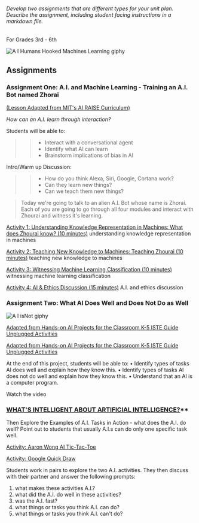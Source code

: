 
###### Develop two assignments that are different types for your unit plan. Describe the assignment, including student facing instructions in a markdown file. 

For Grades 3rd  - 6th 

![A I Humans Hooked Machines Learning giphy](https://user-images.githubusercontent.com/17364335/196319851-ebce862f-4632-4744-9538-e42f157c8545.gif)

## Assignments 

### Assignment One: A.I. and Machine Learning - Training an A.I. Bot named Zhorai 
[(Lesson Adapted from MIT's AI RAISE Curriculum)](https://raise.mit.edu/resources.html)

*How can an A.I. learn through interaction?*

Students will be able to:
>> - Interact with a conversational agent
>> - Identify what AI can learn
>> - Brainstorm implications of bias in AI

Intro/Warm up Discussion: 
>> - How do you think Alexa, Siri, Google, Cortana work? 
>> - Can they learn new things? 
>> - Can we teach them new things? 

>Today we're going to talk to an alien A.I. Bot whose name is Zhorai. Each of you are going to go through all four modules and interact with Zhourai and witness it's learning.

[Activity 1: Understanding Knowledge Representation in Machines: What does Zhourai know? (10 minutes)](https://zhorai.readyai.org/intro)
understanding knowledge representation in machines

[Activity 2: Teaching New Knowledge to Machines: Teaching Zhourai (10 minutes)](https://zhorai.readyai.org/activity-2)
teaching new knowledge to machines

[Activity 3: Witnessing Machine Learning Classification (10 minutes)](https://zhorai.readyai.org/activity-3)
witnessing machine learning classification

[Activity 4: AI & Ethics Discussion (15 minutes)](https://zhorai.readyai.org/activity-4)
A.I. and ethics discussion

### Assignment Two: What AI Does Well and Does Not Do as Well 

![A I isNot giphy](https://user-images.githubusercontent.com/17364335/196577399-4cecc627-de90-405e-a8bf-79429f6c19c9.gif)

[Adapted from Hands-on AI Projects for the Classroom K-5 ISTE Guide Unplugged Activities](chrome-extension://ieepebpjnkhaiioojkepfniodjmjjihl/data/pdf.js/web/viewer.html?file=https%3A%2F%2Fcdn.iste.org%2Fwww-root%2FLibraries%2FDocuments%2520%2526%2520Files%2FArtificial%2520Intelligence%2FAIGDK5_1120.pdf)



[Adapted from Hands-on AI Projects for the Classroom K-5 ISTE Guide Unplugged Activities](chrome-extension://ieepebpjnkhaiioojkepfniodjmjjihl/data/pdf.js/web/viewer.html?file=https%3A%2F%2Fcdn.iste.org%2Fwww-root%2FLibraries%2FDocuments%2520%2526%2520Files%2FArtificial%2520Intelligence%2FAIGDK5_1120.pdf)
 
 At the end of this project, students will be able to:
• Identify types of tasks AI does well and explain how they know this.
• Identify types of tasks AI does not do well and explain how they know this.
• Understand that an AI is a computer program.

Watch the video 
### [WHAT'S INTELLIGENT ABOUT ARTIFICIAL INTELLIGENCE?](https://www.youtube.com/watch?v=xR6j9TLZdAw)**

Then Explore the Examples of A.I. Tasks in Action - what does the A.I. do well?
Point out to students that usually A.I.s can do only one specific task well.

 [Activity: Aaron Wong AI Tic-Tac-Toe](https://www.aaronccwong.com/tic-tac-toe)
 
 [Activity: Google Quick Draw](https://quickdraw.withgoogle.com/)


Students work in pairs to explore the two A.I. activities. They then discuss with their partner and answer the following prompts:
1.  what makes these activities A.I.?
2.  what did the A.I. do well in these activities?
3.  was the A.I. fast?
4.  what things or tasks you think A.I. can do?
5.  what things or tasks you think A.I. can't do?

